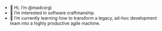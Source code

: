 - 👋 Hi, I’m @madcorgi
- 👀 I’m interested in software craftmanship.
- 🌱 I’m currently learning how to transform a legacy, ad-hoc development team into a highly productive agile machine.
<!---
madcorgi/madcorgi is a ✨ special ✨ repository because its `README.md` (this file) appears on your GitHub profile.
You can click the Preview link to take a look at your changes.
--->
